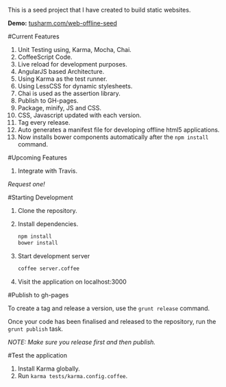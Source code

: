 This is a seed project that I have created to build static websites.

**Demo:** [tusharm.com/web-offline-seed](http://tusharm.com/web-offline-seed)

#Current Features

1. Unit Testing using, Karma, Mocha, Chai.
2. CoffeeScript Code.
3. Live reload for development purposes.
4. AngularJS based Architecture.
5. Using Karma as the test runner.
6. Using LessCSS for dynamic stylesheets.
7. Chai is used as the assertion library.
8. Publish to GH-pages.
9. Package, minify, JS and CSS.
10. CSS, Javascript updated with each version.
11. Tag every release.
12. Auto generates a manifest file for developing offline html5 applications.
13. Now installs bower components automatically after the  `npm install` command.


#Upcoming Features


1. Integrate with Travis.

*Request one!*



#Starting Development

1. Clone the repository.
2. Install dependencies.

	```bash
	npm install
	bower install
	```
3. Start development server

	```bash
	coffee server.coffee
	```
4. Visit the application on localhost:3000

#Publish to gh-pages

To create a tag and release a version, use the `grunt release` command.

Once your code has been finalised and released to the repository, run the `grunt publish` task.

*NOTE: Make sure you release first and then publish.*

#Test the application

1. Install Karma globally.
2. Run `karma tests/karma.config.coffee`.
